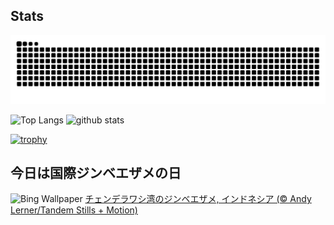 ## Stats
<picture>
  <source media="(prefers-color-scheme: dark)" srcset="https://raw.githubusercontent.com/ba230t/ba230t/output/github-contribution-grid-snake-dark.svg">
  <source media="(prefers-color-scheme: light)" srcset="https://raw.githubusercontent.com/ba230t/ba230t/output/github-contribution-grid-snake.svg">
  <img alt="github contribution grid snake animation" src="https://raw.githubusercontent.com/ba230t/ba230t/output/github-contribution-grid-snake.svg">
</picture>

<p align="left">
  <img alt="Top Langs" height="150px" src="https://github-readme-stats.vercel.app/api/top-langs/?username=ba230t&layout=compact&theme=transparent" />
  <img alt="github stats" height="150px" src="https://github-readme-stats.vercel.app/api?username=ba230t&theme=transparent" />
</p>

[![trophy](https://github-profile-trophy.vercel.app/?username=ba230t&theme=transparent&column=7)](https://github.com/ryo-ma/github-profile-trophy)


<!-- Bing Wallpaper Start -->
## 今日は国際ジンベエザメの日
![Bing Wallpaper](https://www.bing.com/th?id=OHR.WhaleSharkDay_JA-JP6933929150_1920x1080.jpg&rf=LaDigue_1920x1080.jpg&pid=hp)
[チェンデラワシ湾のジンベエザメ, インドネシア (© Andy Lerner/Tandem Stills + Motion)](https://www.bing.com/search?q=%E3%83%81%E3%82%A7%E3%83%B3%E3%83%87%E3%83%A9%E3%83%AF%E3%82%B7%E6%B9%BE%E3%81%AE%E3%82%B8%E3%83%B3%E3%83%99%E3%82%A8%E3%82%B6%E3%83%A1&form=hpcapt&filters=HpDate%3a%2220240829_1500%22)
<!-- Bing Wallpaper End -->
